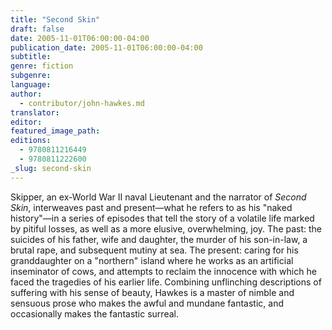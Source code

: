 ```yaml
---
title: "Second Skin"
draft: false
date: 2005-11-01T06:00:00-04:00
publication_date: 2005-11-01T06:00:00-04:00
subtitle:
genre: fiction
subgenre:
language:
author:
  - contributor/john-hawkes.md
translator:
editor:
featured_image_path:
editions:
  - 9780811216449
  - 9780811222600
_slug: second-skin
---
```


Skipper, an ex-World War II naval Lieutenant and the narrator of _Second Skin_, interweaves past and present—what he refers to as his "naked history"—in a series of episodes that tell the story of a volatile life marked by pitiful losses, as well as a more elusive, overwhelming, joy. The past: the suicides of his father, wife and daughter, the murder of his son-in-law, a brutal rape, and subsequent mutiny at sea. The present: caring for his granddaughter on a "northern" island where he works as an artificial inseminator of cows, and attempts to reclaim the innocence with which he faced the tragedies of his earlier life. Combining unflinching descriptions of suffering with his sense of beauty, Hawkes is a master of nimble and sensuous prose who makes the awful and mundane fantastic, and occasionally makes the fantastic surreal.

